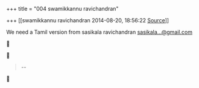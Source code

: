 +++
title = "004 swamikkannu ravichandran"

+++
[[swamikkannu ravichandran	2014-08-20, 18:56:22 [Source](https://groups.google.com/g/samskrita/c/2VF3Py4A_EE)]]



We need a Tamil version from sasikala ravichandran
[sasikala...@gmail.com]()





> --  




